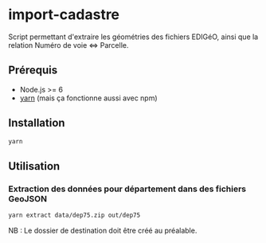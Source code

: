 # import-cadastre

Script permettant d'extraire les géométries des fichiers EDIGéO, ainsi que la relation Numéro de voie <=> Parcelle.

## Prérequis

* Node.js >= 6
* [yarn](https://yarnpkg.com) (mais ça fonctionne aussi avec npm)

## Installation

```bash
yarn
```

## Utilisation

### Extraction des données pour département dans des fichiers GeoJSON

```bash
yarn extract data/dep75.zip out/dep75
```

NB : Le dossier de destination doit être créé au préalable.
